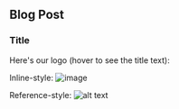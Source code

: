 ## Blog Post

### Title

Here's our logo (hover to see the title text):

Inline-style: 
![image](https://github.com/Maggab1031/gabemagee/images/BERLIN_BROCKHAMPTON.jpg?raw=true
     "BERLIN")

Reference-style: 
![alt text][logo]

[logo]: https://github.com/Maggab1031/gabemagee/images/BERLIN_BROCKHAMPTON.jpg?raw=true "BERLIN"
